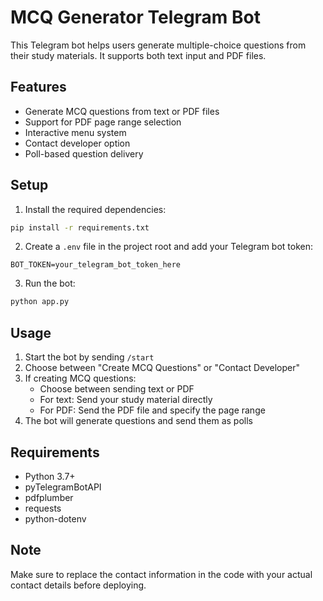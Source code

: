 # MCQ Generator Telegram Bot

This Telegram bot helps users generate multiple-choice questions from their study materials. It supports both text input and PDF files.

## Features

- Generate MCQ questions from text or PDF files
- Support for PDF page range selection
- Interactive menu system
- Contact developer option
- Poll-based question delivery

## Setup

1. Install the required dependencies:
```bash
pip install -r requirements.txt
```

2. Create a `.env` file in the project root and add your Telegram bot token:
```
BOT_TOKEN=your_telegram_bot_token_here
```

3. Run the bot:
```bash
python app.py
```

## Usage

1. Start the bot by sending `/start`
2. Choose between "Create MCQ Questions" or "Contact Developer"
3. If creating MCQ questions:
   - Choose between sending text or PDF
   - For text: Send your study material directly
   - For PDF: Send the PDF file and specify the page range
4. The bot will generate questions and send them as polls

## Requirements

- Python 3.7+
- pyTelegramBotAPI
- pdfplumber
- requests
- python-dotenv

## Note

Make sure to replace the contact information in the code with your actual contact details before deploying. 